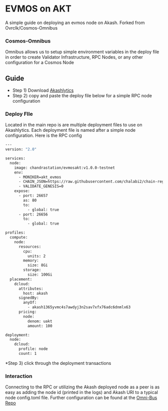 # EVMOS on AKT
A simple guide on deploying an evmos node on Akash. Forked from Ovrclk/Cosmos-Omnibus 

### Cosmos-Omnibus

Omnibus allows us to setup simple environment variables in the deploy file in order to create Validator Infrastructure, RPC Nodes, or any other configuration for a Cosmos Node

## Guide 

* Step 1) Download [Akashlytics](https://akashlytics.com/deploy)
* Step 2) copy and paste the deploy file below for a simple RPC node configuration

### Deploy FIle

Located in the main repo is are multiple deployment files to use on Akashlytics. Each deployment file is named after a simple node configuration. Here is the RPC config

```bash
---
version: "2.0"

services:
  node:
    image: chandrastation/evmosakt:v1.0.0-testnet
    env:
      - MONIKER=akt_evmos
      - CHAIN_JSON=https://raw.githubusercontent.com/chalabi2/chain-registry/master/evmos/chain-testnet.json
      - VALIDATE_GENESIS=0
    expose:
      - port: 26657
        as: 80
        to:
          - global: true
      - port: 26656
        to:
          - global: true

profiles:
  compute:
    node:
      resources:
        cpu:
          units: 2
        memory:
          size: 8Gi
        storage:
          size: 100Gi
  placement:
    dcloud:
      attributes:
        host: akash
      signedBy:
        anyOf:
          - akash1365yvmc4s7awdyj3n2sav7xfx76adc6dnmlx63
      pricing:
        node:
          denom: uakt
          amount: 100

deployment:
  node:
    dcloud:
      profile: node
      count: 1
```
*Step 3) click through the deployment transactions

### Interaction
Connecting to the RPC or utilizing the Akash deployed node as a peer is as easy as adding the node id (printed in the logs) and Akash URI to a typical node config.toml file. Further configuration can be found at the [Omni-Bus Repo](https://github.com/ovrclk/cosmos-omnibus)
